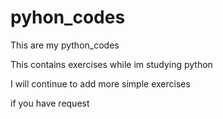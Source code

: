 # pyhon_codes
This are my python_codes

This contains exercises while im studying python

I will continue to add more simple exercises

if you have request 
